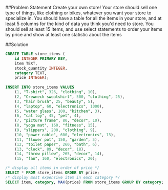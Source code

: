 ##Problem Statement
Create your own store! Your store should sell one type of things, like clothing or bikes, whatever you want your store to specialize in. You should have a table for all the items in your store, and at least 5 columns for the kind of data you think you'd need to store. You should sell at least 15 items, and use select statements to order your items by price and show at least one statistic about the items

##Solution
```sql
CREATE TABLE store_items (
    id INTEGER PRIMARY KEY,
    item TEXT,
    stock_quantity INTEGER,
    category TEXT,
    price INTEGER);
    
INSERT INTO store_items VALUES
    (1, "T-shirt", 326, "clothing", 10),
    (2, "Crewneck sweatshirt", 500, "clothing", 25),
    (3, "hair brush", 25, "beauty", 5),
    (4, "laptop", 60, "electronics", 1000),
    (5, "water glass", 100, "kitchen", 3),
    (6, "cat toy", 45, "pet", 4),
    (7, "picture frame", 80, "decor", 10),
    (8, "yoga mat", 160, "fitness", 15),
    (9, "slippers", 200, "clothing", 9),
    (10, "power cable", 600, "electronics", 13),
    (11, "flower pot", 150, "garden", 5),
    (12, "toilet paper", 260, "bath", 6),
    (13, "clock", 89, "decor", 18),
    (14, "throw pillow", 265, "decor", 14),
    (15, "fan", 160, "electronics", 20);

/* display all items in order of price */
SELECT * FROM store_items ORDER BY price;
/* display most expensive item in each category */
SELECT item, category, MAX(price) FROM store_items GROUP BY category;
```
